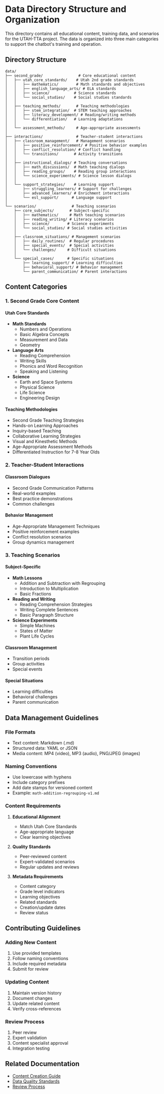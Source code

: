 # Data Directory Structure and Organization

This directory contains all educational content, training data, and scenarios for the UTAH-TTA project. The data is organized into three main categories to support the chatbot's training and operation.

## Directory Structure
```
data/
├── second_grade/                # Core educational content
│   ├── utah_core_standards/    # Utah 2nd grade standards
│   │   ├── mathematics/        # Math standards and objectives
│   │   ├── english_language_arts/ # ELA standards
│   │   ├── science/           # Science standards
│   │   └── social_studies/    # Social studies standards
│   │
│   ├── teaching_methods/       # Teaching methodologies
│   │   ├── stem_integration/  # STEM teaching approaches
│   │   ├── literacy_development/ # Reading/writing methods
│   │   └── differentiation/   # Learning adaptations
│   │
│   └── assessment_methods/     # Age-appropriate assessments
│
├── interactions/               # Teacher-student interactions
│   ├── classroom_management/   # Management scenarios
│   │   ├── positive_reinforcement/ # Positive behavior examples
│   │   ├── conflict_resolution/ # Conflict handling
│   │   └── transitions/       # Activity transitions
│   │
│   ├── instructional_dialogs/ # Teaching conversations
│   │   ├── math_discussions/  # Math teaching dialogs
│   │   ├── reading_groups/    # Reading group interactions
│   │   └── science_experiments/ # Science lesson dialogs
│   │
│   └── support_strategies/    # Learning support
│       ├── struggling_learners/ # Support for challenges
│       ├── advanced_learners/ # Enrichment interactions
│       └── esl_support/      # Language support
│
└── scenarios/                # Teaching scenarios
    ├── core_subjects/       # Subject-specific
    │   ├── mathematics/     # Math teaching scenarios
    │   ├── reading_writing/ # Literacy scenarios
    │   ├── science/        # Science experiments
    │   └── social_studies/ # Social studies activities
    │
    ├── classroom_situations/ # Management scenarios
    │   ├── daily_routines/  # Regular procedures
    │   ├── special_events/  # Special activities
    │   └── challenges/     # Difficult situations
    │
    └── special_cases/      # Specific situations
        ├── learning_support/ # Learning difficulties
        ├── behavioral_support/ # Behavior management
        └── parent_communication/ # Parent interactions
```

## Content Categories

### 1. Second Grade Core Content
#### Utah Core Standards
- **Math Standards**
  - Numbers and Operations
  - Basic Algebra Concepts
  - Measurement and Data
  - Geometry
- **Language Arts**
  - Reading Comprehension
  - Writing Skills
  - Phonics and Word Recognition
  - Speaking and Listening
- **Science**
  - Earth and Space Systems
  - Physical Science
  - Life Science
  - Engineering Design

#### Teaching Methodologies
- Second Grade Teaching Strategies
- Hands-on Learning Approaches
- Inquiry-based Teaching
- Collaborative Learning Strategies
- Visual and Kinesthetic Methods
- Age-Appropriate Assessment Methods
- Differentiated Instruction for 7-8 Year Olds

### 2. Teacher-Student Interactions
#### Classroom Dialogues
- Second Grade Communication Patterns
- Real-world examples
- Best practice demonstrations
- Common challenges

#### Behavior Management
- Age-Appropriate Management Techniques
- Positive reinforcement examples
- Conflict resolution scenarios
- Group dynamics management

### 3. Teaching Scenarios
#### Subject-Specific
- **Math Lessons**
  - Addition and Subtraction with Regrouping
  - Introduction to Multiplication
  - Basic Fractions
- **Reading and Writing**
  - Reading Comprehension Strategies
  - Writing Complete Sentences
  - Basic Paragraph Structure
- **Science Experiments**
  - Simple Machines
  - States of Matter
  - Plant Life Cycles

#### Classroom Management
- Transition periods
- Group activities
- Special events

#### Special Situations
- Learning difficulties
- Behavioral challenges
- Parent communication

## Data Management Guidelines

### File Formats
- Text content: Markdown (.md)
- Structured data: YAML or JSON
- Media content: MP4 (video), MP3 (audio), PNG/JPEG (images)

### Naming Conventions
- Use lowercase with hyphens
- Include category prefixes
- Add date stamps for versioned content
- Example: `math-addition-regrouping-v1.md`

### Content Requirements
1. **Educational Alignment**
   - Match Utah Core Standards
   - Age-appropriate language
   - Clear learning objectives

2. **Quality Standards**
   - Peer-reviewed content
   - Expert-validated scenarios
   - Regular updates and reviews

3. **Metadata Requirements**
   - Content category
   - Grade level indicators
   - Learning objectives
   - Related standards
   - Creation/update dates
   - Review status

## Contributing Guidelines

### Adding New Content
1. Use provided templates
2. Follow naming conventions
3. Include required metadata
4. Submit for review

### Updating Content
1. Maintain version history
2. Document changes
3. Update related content
4. Verify cross-references

### Review Process
1. Peer review
2. Expert validation
3. Content specialist approval
4. Integration testing

## Related Documentation
- [Content Creation Guide](../docs/content/README.md)
- [Data Quality Standards](../docs/data/quality_standards.md)
- [Review Process](../docs/content/review_process.md) 
